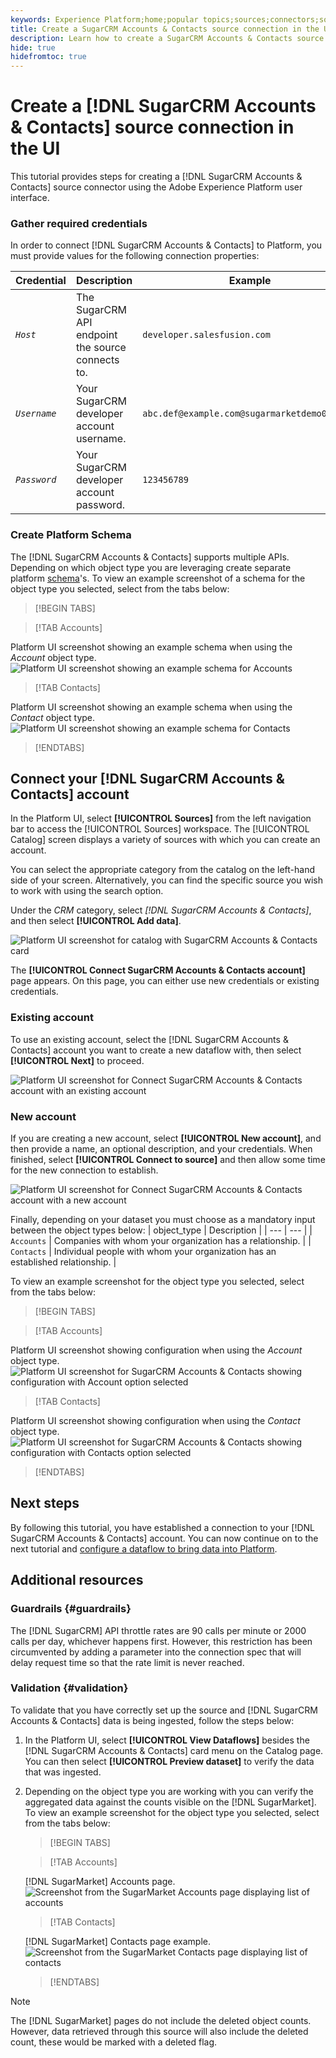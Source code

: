 ```yaml
---
keywords: Experience Platform;home;popular topics;sources;connectors;source connectors;sources sdk;sdk;SDK
title: Create a SugarCRM Accounts & Contacts source connection in the UI 
description: Learn how to create a SugarCRM Accounts & Contacts source connection using the Adobe Experience Platform UI.
hide: true
hidefromtoc: true
---
```

# Create a [!DNL SugarCRM Accounts & Contacts] source connection in the UI

This tutorial provides steps for creating a [!DNL SugarCRM Accounts & Contacts] source connector using the Adobe Experience Platform user interface.

### Gather required credentials

In order to connect [!DNL SugarCRM Accounts & Contacts] to Platform, you must provide values for the following connection properties:

| Credential | Description | Example |
| --- | --- | --- |
| *`Host`* | The SugarCRM API endpoint the source connects to. | `developer.salesfusion.com` |
| *`Username`* | Your SugarCRM developer account username. | `abc.def@example.com@sugarmarketdemo000.com` |
| *`Password`* | Your SugarCRM developer account password. | `123456789` |

### Create Platform Schema

The [!DNL SugarCRM Accounts & Contacts] supports multiple APIs. Depending on which object type you are leveraging create separate platform [schema](/help/xdm/schema/composition.md)'s. To view an example screenshot of a schema for the object type you selected, select from the tabs below:
>[!BEGIN TABS]

>[!TAB Accounts]

Platform UI screenshot showing an example schema when using the *Account* object type.
![Platform UI screenshot showing an example schema for Accounts](../../../../images/tutorials/create/sugarcrm-accounts-contacts/sugarcrm-schema-accounts.png?lang=en)

>[!TAB Contacts]

Platform UI screenshot showing an example schema when using the *Contact* object type.
![Platform UI screenshot showing an example schema for Contacts](../../../../images/tutorials/create/sugarcrm-accounts-contacts/sugarcrm-schema-contacts.png?lang=en)

>[!ENDTABS]

## Connect your [!DNL SugarCRM Accounts & Contacts] account

In the Platform UI, select **[!UICONTROL Sources]** from the left navigation bar to access the [!UICONTROL Sources] workspace. The [!UICONTROL Catalog] screen displays a variety of sources with which you can create an account.

You can select the appropriate category from the catalog on the left-hand side of your screen. Alternatively, you can find the specific source you wish to work with using the search option.

Under the *CRM* category, select *[!DNL SugarCRM Accounts & Contacts]*, and then select **[!UICONTROL Add data]**.

![Platform UI screenshot for catalog with SugarCRM Accounts & Contacts card](../../../../images/tutorials/create/sugarcrm-accounts-contacts/catalog-sugarcrm-accounts-contacts.png?lang=en)

The **[!UICONTROL Connect SugarCRM Accounts & Contacts account]** page appears. On this page, you can either use new credentials or existing credentials.

### Existing account

To use an existing account, select the [!DNL SugarCRM Accounts & Contacts] account you want to create a new dataflow with, then select **[!UICONTROL Next]** to proceed.

![Platform UI screenshot for Connect SugarCRM Accounts & Contacts account with an existing account](../../../../images/tutorials/create/sugarcrm-accounts-contacts/existing.png?lang=en)

### New account

If you are creating a new account, select **[!UICONTROL New account]**, and then provide a name, an optional description, and your credentials. When finished, select **[!UICONTROL Connect to source]** and then allow some time for the new connection to establish.

![Platform UI screenshot for Connect SugarCRM Accounts & Contacts account with a new account](../../../../images/tutorials/create/sugarcrm-accounts-contacts/new.png?lang=en)

Finally, depending on your dataset you must choose as a mandatory input between the object types below:
| object_type | Description |
| --- | --- |
| `Accounts` | Companies with whom your organization has a relationship. |
| `Contacts` | Individual people with whom your organization has an established relationship. |

To view an example screenshot for the object type you selected, select from the tabs below:
>[!BEGIN TABS]

>[!TAB Accounts]

Platform UI screenshot showing configuration when using the *Account* object type.
![Platform UI screenshot for SugarCRM Accounts & Contacts showing configuration with Account option selected](../../../../images/tutorials/create/sugarcrm-accounts-contacts/configuration-accounts.png?lang=en)

>[!TAB Contacts]

Platform UI screenshot showing configuration when using the *Contact* object type.
![Platform UI screenshot for SugarCRM Accounts & Contacts showing configuration with Contacts option selected](../../../../images/tutorials/create/sugarcrm-accounts-contacts/configuration-contacts.png?lang=en)

>[!ENDTABS]

## Next steps

By following this tutorial, you have established a connection to your [!DNL SugarCRM Accounts & Contacts] account. You can now continue on to the next tutorial and [configure a dataflow to bring data into Platform](/help/sources/ui-tutorials/dataflow/crm.md).

## Additional resources

### Guardrails {#guardrails}

The [!DNL SugarCRM] API throttle rates are 90 calls per minute or 2000 calls per day, whichever happens first. However, this restriction has been circumvented by adding a parameter into the connection spec that will delay request time so that the rate limit is never reached.

### Validation {#validation}

To validate that you have correctly set up the source and [!DNL SugarCRM Accounts & Contacts] data is being ingested, follow the steps below:

1. In the Platform UI, select **[!UICONTROL View Dataflows]** besides the [!DNL SugarCRM Accounts & Contacts] card menu on the Catalog page. You can then select **[!UICONTROL Preview dataset]** to verify the data that was ingested.

1. Depending on the object type you are working with you can verify the aggregated data against the counts visible on the [!DNL SugarMarket]. To view an example screenshot for the object type you selected, select from the tabs below:   

   >[!BEGIN TABS]

   >[!TAB Accounts]

   [!DNL SugarMarket] Accounts page. 
   ![Screenshot from the SugarMarket Accounts page displaying list of accounts](../../../../images/tutorials/create/sugarcrm-accounts-contacts/sugarmarket-accounts.png?lang=en)

   >[!TAB Contacts]

   [!DNL SugarMarket] Contacts page example.
   ![Screenshot from the SugarMarket Contacts page displaying list of contacts](../../../../images/tutorials/create/sugarcrm-accounts-contacts/sugarmarket-contacts.png?lang=en)

   >[!ENDTABS]

>[!NOTE]
>
> The [!DNL SugarMarket] pages do not include the deleted object counts. However, data retrieved through this source will also include the deleted count, these would be marked with a deleted flag.
